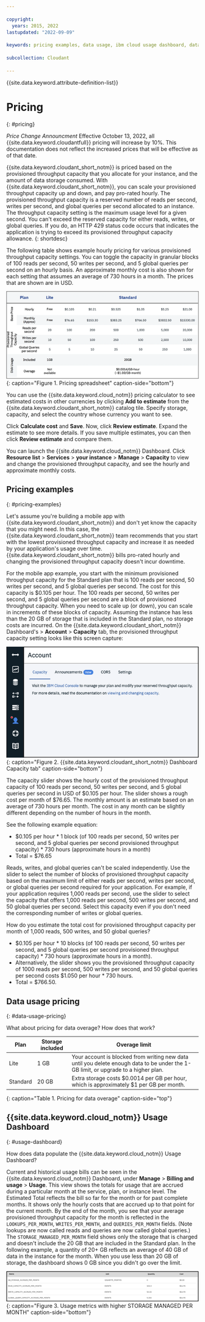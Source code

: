 ```yaml
---

copyright:
  years: 2015, 2022
lastupdated: "2022-09-09"

keywords: pricing examples, data usage, ibm cloud usage dashboard, data usage pricing

subcollection: Cloudant

---
```


{{site.data.keyword.attribute-definition-list}}

# Pricing
{: #pricing}

*Price Change Announcment* Effective October 13, 2022, all {{site.data.keyword.cloudantfull}} pricing will increase by 10%. This documentation does not reflect the increased prices that will be effective as of that date.

{{site.data.keyword.cloudant_short_notm}} is priced based on the provisioned throughput capacity that you allocate for your instance, and the amount of data storage consumed. With {{site.data.keyword.cloudant_short_notm}}, you can scale your provisioned throughput capacity up and down, and pay pro-rated hourly. The provisioned throughput capacity is a reserved number of reads per second, writes per second, and global queries per second allocated to an instance. The throughput capacity setting is the maximum usage level for a given second. You can't exceed the reserved capacity for either reads, writes, or global queries. If you do, an HTTP 429 status code occurs that indicates the application is trying to exceed its provisioned throughput capacity allowance.
{: shortdesc}

The following table shows example hourly pricing for various provisioned throughput capacity settings. You can toggle the capacity in granular blocks of 100 reads per second, 50 writes per second, and 5 global queries per second on an hourly basis. An approximate monthly cost is also shown for each setting that assumes an average of 730 hours in a month. The prices that are shown are in USD. 
 
![Pricing spreadsheet](../images/pricing_spreadsheet.png){: caption="Figure 1. Pricing spreadsheet" caption-side="bottom"}

You can use the {{site.data.keyword.cloud_notm}} pricing calculator to see estimated costs in other currencies by clicking **Add to estimate** from the {{site.data.keyword.cloudant_short_notm}} catalog tile. Specify storage, capacity, and select the country whose currency you want to see. 

Click **Calculate cost** and **Save**. Now, click **Review estimate**. Expand the estimate to see more details. If you save multiple estimates, you can then click **Review estimate** and compare them.

You can launch the {{site.data.keyword.cloud_notm}} Dashboard. Click **Resource list** > **Services** > **your instance** > **Manage** > **Capacity** to view and change the provisioned throughput capacity, and see the hourly and approximate monthly costs.

## Pricing examples 
{: #pricing-examples}

Let's assume you're building a mobile app with {{site.data.keyword.cloudant_short_notm}} and don't yet know the capacity 
that you might need. In this case, the {{site.data.keyword.cloudant_short_notm}} team recommends that you start with the lowest provisioned throughput 
capacity and increase it as needed by your application's usage over time. {{site.data.keyword.cloudant_short_notm}} bills 
pro-rated hourly and changing the provisioned throughput capacity doesn't incur downtime. 

For the mobile app example, you start with the minimum provisioned throughput capacity for 
the Standard plan that is 100 reads per second, 50 writes per second, and 5 global queries per second. The cost for 
this capacity is $0.105 per hour. The 100 reads per second, 50 writes per second, and 5 global queries per second are 
a block of provisioned throughput capacity. When you need to scale up (or down), you 
can scale in increments of these blocks of capacity. Assuming the instance has less than 
the 20 GB of storage that is included in the Standard plan, no storage costs are incurred. On the 
{{site.data.keyword.cloudant_short_notm}} Dashboard's > **Account** > **Capacity** tab, the 
provisioned throughput capacity setting looks like this screen capture:

![The Account window contains the Capacity, Announcements, CORS, and Settings tabs.](../images/cloudant-dashboard.png){: caption="Figure 2. {{site.data.keyword.cloudant_short_notm}} Dashboard Capacity tab" caption-side="bottom"}

The capacity slider shows the hourly cost of the provisioned throughput capacity of 100 reads per second, 50 writes per second, and 5 global queries per second in USD of $0.105 per hour. The slider shows a rough cost per month of $76.65. The monthly amount is an estimate based on an average of 730 hours per month. The cost in any month can be slightly different depending on the number of hours in the month.

See the following example equation: 

- $0.105 per hour \* 1 block (of 100 reads per second, 50 writes per second, and 5 global queries per second provisioned throughput capacity) \* 730 hours (approximate hours in a month)
- Total = $76.65


Reads, writes, and global queries can't be scaled independently. Use the slider to select the number of blocks of provisioned throughput capacity based on the maximum limit of either reads per second, writes per second, or global queries per second required for your application. For example, if your application requires 1,000 reads per second, use the slider to select the capacity that offers 1,000 reads per second, 500 writes per second, and 50 global queries per second. Select this capacity even if you don't need the corresponding number of writes or global queries. 

How do you estimate the total cost for provisioned throughput capacity per month of 1,000 reads, 500 writes, and 50 global queries? 

- $0.105 per hour \* 10 blocks (of 100 reads per second, 50 writes per second, and 5 global queries per second provisioned throughput capacity) \* 730 hours (approximate hours in a month).
- Alternatively, the slider shows you the provisioned throughput capacity of 1000 reads per second, 500 writes per second, and 50 global queries per second costs $1.050 per hour \* 730 hours.
- Total = $766.50.

## Data usage pricing
{: #data-usage-pricing}

What about pricing for data overage? How does that work?

| Plan | Storage included | Overage limit |
|-----|------------------|--------------|
| Lite | 1 GB |  Your account is blocked from writing new data until you delete enough data to be under the 1-GB limit, or upgrade to a higher plan. |
| Standard | 20 GB | Extra storage costs $0.0014 per GB per hour, which is approximately $1 per GB per month. |
{: caption="Table 1. Pricing for data overage" caption-side="top"}

## {{site.data.keyword.cloud_notm}} Usage Dashboard 
{: #usage-dashboard}

How does data populate the {{site.data.keyword.cloud_notm}} Usage Dashboard?

Current and historical usage bills can be seen in the {{site.data.keyword.cloud_notm}} Dashboard, under **Manage** > **Billing and usage** > **Usage**. This view shows the totals for usage that are accrued during a particular month at the service, plan, or instance level.  The Estimated Total reflects the bill so far for the month or for past complete months. It shows only the hourly costs that are accrued up to that point for the current month. By the end of the month, you see that your average provisioned throughput capacity for the month is reflected in the `LOOKUPS_PER_MONTH`, `WRITES_PER_MONTH`, and `QUERIES_PER_MONTH` fields. (Note lookups are now called reads and queries are now called global queries.) The `STORAGE_MANAGED_PER_MONTH` field shows only the storage that is charged and doesn't include the 20 GB that are included in the Standard plan. In the following example, a quantity of 20+ GB reflects an average of 40 GB of data in the instance for the month. When you use less than 20 GB of storage, the dashboard shows 0 GB since you didn't go over the limit. 
 
![Usage metrics with higher STORAGE MANAGED PER MONTH](../images/usage-dashboard1.png){: caption="Figure 3. Usage metrics with higher STORAGE MANAGED PER MONTH" caption-side="bottom"}


